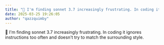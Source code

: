 ```yaml
---
title: "💭 I'm finding sonnet 3.7 increasingly frustrating. In coding it ignores instructions too often and..."
date: 2025-03-25 19:26:05
author: "qazzquimby"
---
```


💭 I'm finding sonnet 3.7 increasingly frustrating. In coding it ignores instructions too often and doesn't try to match the surrounding style.